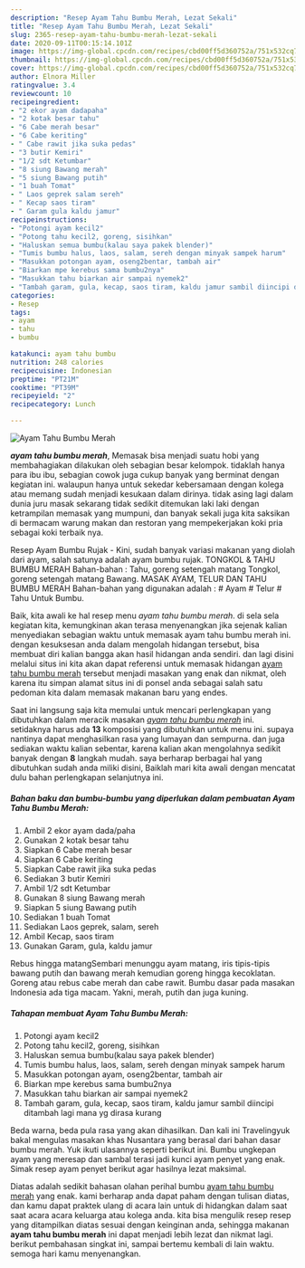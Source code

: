 ```yaml
---
description: "Resep Ayam Tahu Bumbu Merah, Lezat Sekali"
title: "Resep Ayam Tahu Bumbu Merah, Lezat Sekali"
slug: 2365-resep-ayam-tahu-bumbu-merah-lezat-sekali
date: 2020-09-11T00:15:14.101Z
image: https://img-global.cpcdn.com/recipes/cbd00ff5d360752a/751x532cq70/ayam-tahu-bumbu-merah-foto-resep-utama.jpg
thumbnail: https://img-global.cpcdn.com/recipes/cbd00ff5d360752a/751x532cq70/ayam-tahu-bumbu-merah-foto-resep-utama.jpg
cover: https://img-global.cpcdn.com/recipes/cbd00ff5d360752a/751x532cq70/ayam-tahu-bumbu-merah-foto-resep-utama.jpg
author: Elnora Miller
ratingvalue: 3.4
reviewcount: 10
recipeingredient:
- "2 ekor ayam dadapaha"
- "2 kotak besar tahu"
- "6 Cabe merah besar"
- "6 Cabe keriting"
- " Cabe rawit jika suka pedas"
- "3 butir Kemiri"
- "1/2 sdt Ketumbar"
- "8 siung Bawang merah"
- "5 siung Bawang putih"
- "1 buah Tomat"
- " Laos geprek salam sereh"
- " Kecap saos tiram"
- " Garam gula kaldu jamur"
recipeinstructions:
- "Potongi ayam kecil2"
- "Potong tahu kecil2, goreng, sisihkan"
- "Haluskan semua bumbu(kalau saya pakek blender)"
- "Tumis bumbu halus, laos, salam, sereh dengan minyak sampek harum"
- "Masukkan potongan ayam, oseng2bentar, tambah air"
- "Biarkan mpe kerebus sama bumbu2nya"
- "Masukkan tahu biarkan air sampai nyemek2"
- "Tambah garam, gula, kecap, saos tiram, kaldu jamur sambil diincipi ditambah lagi mana yg dirasa kurang"
categories:
- Resep
tags:
- ayam
- tahu
- bumbu

katakunci: ayam tahu bumbu 
nutrition: 248 calories
recipecuisine: Indonesian
preptime: "PT21M"
cooktime: "PT39M"
recipeyield: "2"
recipecategory: Lunch

---
```



![Ayam Tahu Bumbu Merah](https://img-global.cpcdn.com/recipes/cbd00ff5d360752a/751x532cq70/ayam-tahu-bumbu-merah-foto-resep-utama.jpg)

<b><i>ayam tahu bumbu merah</i></b>, Memasak bisa menjadi suatu hobi yang membahagiakan dilakukan oleh sebagian besar kelompok. tidaklah hanya para ibu ibu, sebagian cowok juga cukup banyak yang berminat dengan kegiatan ini. walaupun hanya untuk sekedar kebersamaan dengan kolega atau memang sudah menjadi kesukaan dalam dirinya. tidak asing lagi dalam dunia juru masak sekarang tidak sedikit ditemukan laki laki dengan ketrampilan memasak yang mumpuni, dan banyak sekali juga kita saksikan di bermacam warung makan dan restoran yang mempekerjakan koki pria sebagai koki terbaik nya.

Resep Ayam Bumbu Rujak - Kini, sudah banyak variasi makanan yang diolah dari ayam, salah satunya adalah ayam bumbu rujak. TONGKOL &amp; TAHU BUMBU MERAH Bahan-bahan : Tahu, goreng setengah matang Tongkol, goreng setengah matang Bawang. MASAK AYAM, TELUR DAN TAHU BUMBU MERAH Bahan-bahan yang digunakan adalah : # Ayam # Telur # Tahu Untuk Bumbu.

Baik, kita awali ke hal resep menu <i>ayam tahu bumbu merah</i>. di sela sela kegiatan kita, kemungkinan akan terasa menyenangkan jika sejenak kalian menyediakan sebagian waktu untuk memasak ayam tahu bumbu merah ini. dengan kesuksesan anda dalam mengolah hidangan tersebut, bisa membuat diri kalian bangga akan hasil hidangan anda sendiri. dan lagi disini melalui situs ini kita akan dapat referensi untuk memasak hidangan <u>ayam tahu bumbu merah</u> tersebut menjadi masakan yang enak dan nikmat, oleh karena itu simpan alamat situs ini di ponsel anda sebagai salah satu pedoman kita dalam memasak makanan baru yang endes.


Saat ini langsung saja kita memulai untuk mencari perlengkapan yang dibutuhkan dalam meracik masakan <u><i>ayam tahu bumbu merah</i></u> ini. setidaknya harus ada <b>13</b> komposisi yang dibutuhkan untuk menu ini. supaya nantinya dapat menghasilkan rasa yang lumayan dan sempurna. dan juga sediakan waktu kalian sebentar, karena kalian akan mengolahnya sedikit banyak dengan <b>8</b> langkah mudah. saya berharap berbagai hal yang dibutuhkan sudah anda miliki disini, Baiklah mari kita awali dengan mencatat dulu bahan perlengkapan selanjutnya ini.

<!--inarticleads1-->

##### Bahan baku dan bumbu-bumbu yang diperlukan dalam pembuatan Ayam Tahu Bumbu Merah:

1. Ambil 2 ekor ayam dada/paha
1. Gunakan 2 kotak besar tahu
1. Siapkan 6 Cabe merah besar
1. Siapkan 6 Cabe keriting
1. Siapkan  Cabe rawit jika suka pedas
1. Sediakan 3 butir Kemiri
1. Ambil 1/2 sdt Ketumbar
1. Gunakan 8 siung Bawang merah
1. Siapkan 5 siung Bawang putih
1. Sediakan 1 buah Tomat
1. Sediakan  Laos geprek, salam, sereh
1. Ambil  Kecap, saos tiram
1. Gunakan  Garam, gula, kaldu jamur


Rebus hingga matangSembari menunggu ayam matang, iris tipis-tipis bawang putih dan bawang merah kemudian goreng hingga kecoklatan. Goreng atau rebus cabe merah dan cabe rawit. Bumbu dasar pada masakan Indonesia ada tiga macam. Yakni, merah, putih dan juga kuning. 

<!--inarticleads2-->

##### Tahapan membuat Ayam Tahu Bumbu Merah:

1. Potongi ayam kecil2
1. Potong tahu kecil2, goreng, sisihkan
1. Haluskan semua bumbu(kalau saya pakek blender)
1. Tumis bumbu halus, laos, salam, sereh dengan minyak sampek harum
1. Masukkan potongan ayam, oseng2bentar, tambah air
1. Biarkan mpe kerebus sama bumbu2nya
1. Masukkan tahu biarkan air sampai nyemek2
1. Tambah garam, gula, kecap, saos tiram, kaldu jamur sambil diincipi ditambah lagi mana yg dirasa kurang


Beda warna, beda pula rasa yang akan dihasilkan. Dan kali ini Travelingyuk bakal mengulas masakan khas Nusantara yang berasal dari bahan dasar bumbu merah. Yuk ikuti ulasannya seperti berikut ini. Bumbu ungkepan ayam yang meresap dan sambal terasi jadi kunci ayam penyet yang enak. Simak resep ayam penyet berikut agar hasilnya lezat maksimal. 

Diatas adalah sedikit bahasan olahan perihal bumbu <u>ayam tahu bumbu merah</u> yang enak. kami berharap anda dapat paham dengan tulisan diatas, dan kamu dapat praktek ulang di acara lain untuk di hidangkan dalam saat saat acara acara keluarga atau kolega anda. kita bisa mengulik resep resep yang ditampilkan diatas sesuai dengan keinginan anda, sehingga makanan <b>ayam tahu bumbu merah</b> ini dapat menjadi lebih lezat dan nikmat lagi. berikut pembahasan singkat ini, sampai bertemu kembali di lain waktu. semoga hari kamu menyenangkan.

